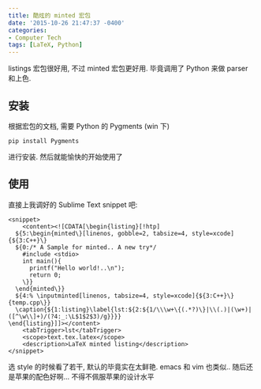 ```yaml
---
title: 酷炫的 minted 宏包
date: '2015-10-26 21:47:37 -0400'
categories:
- Computer Tech
tags: [LaTeX, Python]
---
```

listings 宏包很好用, 不过 minted 宏包更好用. 毕竟调用了 Python 来做 parser 和上色.

## 安装 ##

根据宏包的文档, 需要 Python 的 Pygments (win 下)

	pip install Pygments

进行安装. 然后就能愉快的开始使用了

## 使用 ##

直接上我调好的 Sublime Text snippet 吧:

    <snippet>
        <content><![CDATA[\begin{listing}[!htp]
      ${5:\begin{minted\}[linenos, gobble=2, tabsize=4, style=xcode]{${3:C++}\}
      ${0:/* A Sample for minted.. A new try*/
        #include <stdio>
        int main(){
          printf("Hello world!..\n");
          return 0;
        \}}
      \end{minted\}}
      ${4:% \inputminted[linenos, tabsize=4, style=xcode]{${3:C++}\}{temp.cpp\}}
      \caption{${1:listing}\label{lst:${2:${1/\\\w+\{(.*?)\}|\\(.)|(\w+)|([^\w\\]+)/(?4:_:\L$1$2$3)/g}}}}
    \end{listing}]]></content>
        <tabTrigger>lst</tabTrigger>
        <scope>text.tex.latex</scope>
        <description>LaTeX minted listing</description>
    </snippet>

选 style 的时候看了若干, 默认的毕竟实在太鲜艳. emacs 和 vim 也类似..
随后还是苹果的配色好啊... 不得不佩服苹果的设计水平

